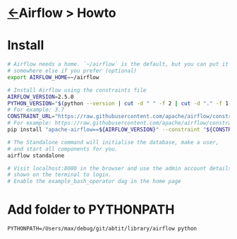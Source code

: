 <head><link rel="stylesheet" href="../../../md.css"/></head>


[//]: #(Reference)
[Repo_Readme]:    ../README.md

# [&larr;][Repo_Readme]Airflow > Howto

# Install
```bash
# Airflow needs a home. `~/airflow` is the default, but you can put it
# somewhere else if you prefer (optional)
export AIRFLOW_HOME=~/airflow

# Install Airflow using the constraints file
AIRFLOW_VERSION=2.5.0
PYTHON_VERSION="$(python --version | cut -d " " -f 2 | cut -d "." -f 1-2)"
# For example: 3.7
CONSTRAINT_URL="https://raw.githubusercontent.com/apache/airflow/constraints-${AIRFLOW_VERSION}/constraints-${PYTHON_VERSION}.txt"
# For example: https://raw.githubusercontent.com/apache/airflow/constraints-2.5.0/constraints-3.7.txt
pip install "apache-airflow==${AIRFLOW_VERSION}" --constraint "${CONSTRAINT_URL}"

# The Standalone command will initialise the database, make a user,
# and start all components for you.
airflow standalone

# Visit localhost:8080 in the browser and use the admin account details
# shown on the terminal to login.
# Enable the example_bash_operator dag in the home page
```


# Add folder to PYTHONPATH
```
PYTHONPATH=/Users/max/debug/git/abtit/library/airflow python
```

